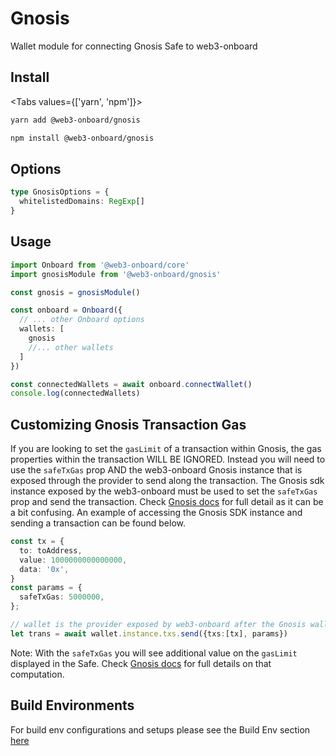 # Gnosis

Wallet module for connecting Gnosis Safe to web3-onboard

## Install

<Tabs values={['yarn', 'npm']}>
<TabPanel value="yarn">

```sh copy
yarn add @web3-onboard/gnosis
```

  </TabPanel>
  <TabPanel value="npm">

```sh copy
npm install @web3-onboard/gnosis
```

  </TabPanel>
</Tabs>

## Options

```typescript
type GnosisOptions = {
  whitelistedDomains: RegExp[]
}
```

## Usage

```typescript
import Onboard from '@web3-onboard/core'
import gnosisModule from '@web3-onboard/gnosis'

const gnosis = gnosisModule()

const onboard = Onboard({
  // ... other Onboard options
  wallets: [
    gnosis
    //... other wallets
  ]
})

const connectedWallets = await onboard.connectWallet()
console.log(connectedWallets)
```

## Customizing Gnosis Transaction Gas

If you are looking to set the `gasLimit` of a transaction within Gnosis, the gas properties within the transaction WILL BE IGNORED.
Instead you will need to use the `safeTxGas` prop AND the web3-onboard Gnosis instance that is exposed through the provider to send along the transaction.
The Gnosis sdk instance exposed by the web3-onboard must be used to set the `safeTxGas` prop and send the transaction.
Check [Gnosis docs](https://github.com/safe-global/safe-contracts/blob/a6504a9afdeac186a8cdb29ad68b189523c80eda/docs/safe_tx_gas.md) for full detail as it can be a bit confusing.
An example of accessing the Gnosis SDK instance and sending a transaction can be found below.

```typescript
const tx = {
  to: toAddress,
  value: 1000000000000000,
  data: '0x',
}
const params = {
  safeTxGas: 5000000,
};

// wallet is the provider exposed by web3-onboard after the Gnosis wallet is connected
let trans = await wallet.instance.txs.send({txs:[tx], params})
```

Note: With the `safeTxGas` you will see additional value on the `gasLimit` displayed in the Safe. Check [Gnosis docs](https://github.com/safe-global/safe-contracts/blob/a6504a9afdeac186a8cdb29ad68b189523c80eda/docs/safe_tx_gas.md) for full details on that computation.

## Build Environments
For build env configurations and setups please see the Build Env section [here](/docs/modules/core#build-environments)